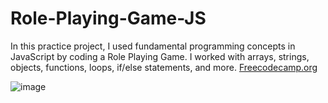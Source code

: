 # Role-Playing-Game-JS
In this practice project, I used fundamental programming concepts in JavaScript by coding a Role Playing Game. I worked with arrays, strings, objects, functions, loops, if/else statements, and more.
[Freecodecamp.org](https://www.freecodecamp.org/learn/javascript-algorithms-and-data-structures-v8/)

![image](https://github.com/tobilobasalawu/Role-Playing-Game-JS/assets/155114173/9d568062-76cb-4b7f-a5f8-d1ea790538a4)
